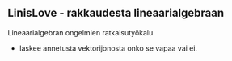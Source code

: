 ## LinisLove - rakkaudesta lineaarialgebraan
Lineaarialgebran ongelmien ratkaisutyökalu
* laskee annetusta vektorijonosta onko se vapaa vai ei.
